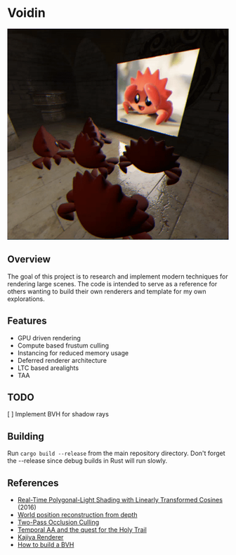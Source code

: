 # Voidin

<img src="./assets/clapping.gif" width=550 height=480>

## Overview

The goal of this project is to research and implement modern techniques for rendering large scenes.  The code is intended to serve as a reference for others wanting to build their own renderers and template for my own explorations.

## Features

- GPU driven rendering
- Compute based frustum culling
- Instancing for reduced memory usage
- Deferred renderer architecture
- LTC based arealights
- TAA

## TODO
[ ] Implement BVH for shadow rays

## Building

Run `cargo build --release` from the main repository directory. Don't forget the --release since debug builds in Rust will run slowly.

## References

* [Real-Time Polygonal-Light Shading with Linearly Transformed Cosines](https://eheitzresearch.wordpress.com/415-2/) (2016)
* [World position reconstruction from depth](https://github.com/ARM-software/vulkan_best_practice_for_mobile_developers/blob/master/samples/performance/render_subpasses/render_subpasses_tutorial.md)
* [Two-Pass Occlusion Culling](https://interplayoflight.wordpress.com/2017/11/15/experiments-in-gpu-based-occlusion-culling/)
* [Temporal AA and the quest for the Holy Trail](https://www.elopezr.com/temporal-aa-and-the-quest-for-the-holy-trail/)
* [Kajiya Renderer](https://github.com/EmbarkStudios/kajiya/blob/d3b6ac22c5306cc9d3ea5e2d62fd872bea58d8d6/docs/gi-overview.md)
* [How to build a BVH](https://jacco.ompf2.com/2022/04/13/how-to-build-a-bvh-part-1-basics/)
